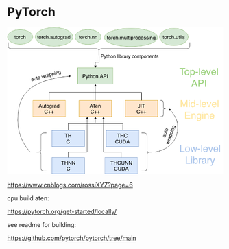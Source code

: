 # PyTorch

![architecture.png](./architecture.png)

https://www.cnblogs.com/rossiXYZ?page=6

cpu build aten:

https://pytorch.org/get-started/locally/

see readme for building:

https://github.com/pytorch/pytorch/tree/main